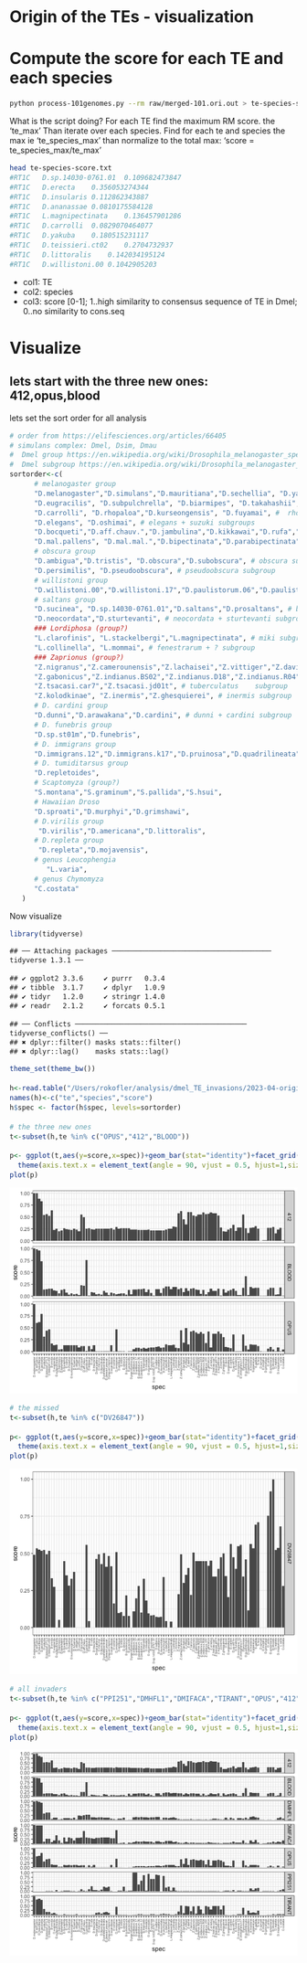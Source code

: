 Origin of the TEs - visualization
================

# Compute the score for each TE and each species

``` bash
python process-101genomes.py --rm raw/merged-101.ori.out > te-species-score.txt 
```

What is the script doing? For each TE find the maximum RM score. the
‘te\_max’ Than iterate over each species. Find for each te and species
the max ie ‘te\_species\_max’ than normalize to the total max: ‘score =
te\_species\_max/te\_max’

``` bash
head te-species-score.txt
#RT1C   D.sp.14030-0761.01  0.109682473847
#RT1C   D.erecta    0.356053274344
#RT1C   D.insularis 0.112862343887
#RT1C   D.ananassae 0.0810175584128
#RT1C   L.magnipectinata    0.136457901286
#RT1C   D.carrolli  0.0829070464077
#RT1C   D.yakuba    0.180515231117
#RT1C   D.teissieri.ct02    0.2704732937
#RT1C   D.littoralis    0.142034195124
#RT1C   D.willistoni.00 0.1042905203
```

-   col1: TE
-   col2: species
-   col3: score \[0-1\]; 1..high similarity to consensus sequence of TE
    in Dmel; 0..no similarity to cons.seq

# Visualize

## lets start with the three new ones: 412,opus,blood

lets set the sort order for all analysis

``` r
# order from https://elifesciences.org/articles/66405
# simulans complex: Dmel, Dsim, Dmau
#  Dmel group https://en.wikipedia.org/wiki/Drosophila_melanogaster_species_group
#  Dmel subgroup https://en.wikipedia.org/wiki/Drosophila_melanogaster_species_subgroup
sortorder<-c( 
      # melanogaster group
      "D.melanogaster","D.simulans","D.mauritiana","D.sechellia", "D.yakuba", "D.teissieri.273.3","D.teissieri.ct02","D.erecta", # melanogaster subgroup
      "D.eugracilis", "D.subpulchrella", "D.biarmipes", "D.takahashii", "D.ficusphila", # several subroups
      "D.carrolli", "D.rhopaloa","D.kurseongensis", "D.fuyamai", #  rhopaloa subgroup
      "D.elegans", "D.oshimai", # elegans + suzuki subgroups
      "D.bocqueti","D.aff.chauv.","D.jambulina","D.kikkawai","D.rufa","D.triauraria", # montium subgroup
      "D.mal.pallens", "D.mal.mal.","D.bipectinata","D.parabipectinata","D.pseuan.pseuan.","D.pseuan.nigrens","D.ananassae","D.varians","D.ercepeae", # ananase subgroup
      # obscura group
      "D.ambigua","D.tristis", "D.obscura","D.subobscura", # obscura subgroup
      "D.persimilis", "D.pseudoobscura", # pseudoobscura subgroup
      # willistoni group 
      "D.willistoni.00","D.willistoni.17","D.paulistorum.06","D.paulistorum.12","D.tropicalis","D.insularis", "D.equinoxialis", # willistoni subgroup
      # saltans group
      "D.sucinea", "D.sp.14030-0761.01","D.saltans","D.prosaltans", # bocainensis + saltans subgroups
      "D.neocordata","D.sturtevanti", # neocordata + sturtevanti subgroup
      ### Lordiphosa (group?)
      "L.clarofinis", "L.stackelbergi","L.magnipectinata", # miki subgroup
      "L.collinella", "L.mommai", # fenestrarum + ? subgroup
      ### Zaprionus (group?)
      "Z.nigranus","Z.camerounensis","Z.lachaisei","Z.vittiger","Z.davidi","Z.taronus","Z.capensis", # vittiger subgroups
      "Z.gabonicus","Z.indianus.BS02","Z.indianus.D18","Z.indianus.R04","Z.indianus.V01","Z.africanus","Z.ornatus", # vittiger subgroup
      "Z.tsacasi.car7","Z.tsacasi.jd01t", # tuberculatus    subgroup
      "Z.kolodkinae", "Z.inermis","Z.ghesquierei", # inermis subgroup
      # D. cardini group
      "D.dunni","D.arawakana","D.cardini", # dunni + cardini subgroup
      # D. funebris group
      "D.sp.st01m","D.funebris",
      # D. immigrans group
      "D.immigrans.12","D.immigrans.k17","D.pruinosa","D.quadrilineata",
      # D. tumiditarsus group
      "D.repletoides",
      # Scaptomyza (group?)
      "S.montana","S.graminum","S.pallida","S.hsui",
      # Hawaiian Droso
      "D.sproati","D.murphyi","D.grimshawi",
      # D.virilis group
       "D.virilis","D.americana","D.littoralis",
      # D.repleta group
       "D.repleta","D.mojavensis",
      # genus Leucophengia
         "L.varia",
      # genus Chymomyza
      "C.costata"
   )
```

Now visualize

``` r
library(tidyverse)
```

    ## ── Attaching packages ─────────────────────────────────────── tidyverse 1.3.1 ──

    ## ✔ ggplot2 3.3.6     ✔ purrr   0.3.4
    ## ✔ tibble  3.1.7     ✔ dplyr   1.0.9
    ## ✔ tidyr   1.2.0     ✔ stringr 1.4.0
    ## ✔ readr   2.1.2     ✔ forcats 0.5.1

    ## ── Conflicts ────────────────────────────────────────── tidyverse_conflicts() ──
    ## ✖ dplyr::filter() masks stats::filter()
    ## ✖ dplyr::lag()    masks stats::lag()

``` r
theme_set(theme_bw())

h<-read.table("/Users/rokofler/analysis/dmel_TE_invasions/2023-04-origin-101-genomes-ro-2/te-species-score.txt",header=F)
names(h)<-c("te","species","score")
h$spec <- factor(h$spec, levels=sortorder)

# the three new ones
t<-subset(h,te %in% c("OPUS","412","BLOOD"))

p<- ggplot(t,aes(y=score,x=spec))+geom_bar(stat="identity")+facet_grid(te~.)+
  theme(axis.text.x = element_text(angle = 90, vjust = 0.5, hjust=1,size=5))
plot(p)
```

![](02-101genomes-visualize_files/figure-gfm/unnamed-chunk-4-1.png)<!-- -->

``` r
# the missed
t<-subset(h,te %in% c("DV26847"))

p<- ggplot(t,aes(y=score,x=spec))+geom_bar(stat="identity")+facet_grid(te~.)+
  theme(axis.text.x = element_text(angle = 90, vjust = 0.5, hjust=1,size=5))
plot(p)
```

![](02-101genomes-visualize_files/figure-gfm/unnamed-chunk-4-2.png)<!-- -->

``` r
# all invaders
t<-subset(h,te %in% c("PPI251","DMHFL1","DMIFACA","TIRANT","OPUS","412","BLOOD"))

p<- ggplot(t,aes(y=score,x=spec))+geom_bar(stat="identity")+facet_grid(te~.)+
  theme(axis.text.x = element_text(angle = 90, vjust = 0.5, hjust=1,size=5))
plot(p)
```

![](02-101genomes-visualize_files/figure-gfm/unnamed-chunk-4-3.png)<!-- -->
